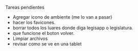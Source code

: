 Tareas pendientes

- Agregar icono de ambiente (me lo van a pasar)
- hacer los favicones.
- borrar todos los luares donde diga legisapp o legislatura.
- que funcione el boton volver.
- Limpiar archivos 
- revisar como se ve en una tablet